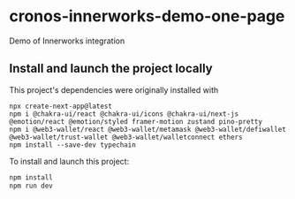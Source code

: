 # cronos-innerworks-demo-one-page

Demo of Innerworks integration

## Install and launch the project locally

This project's dependencies were originally installed with

```
npx create-next-app@latest
npm i @chakra-ui/react @chakra-ui/icons @chakra-ui/next-js @emotion/react @emotion/styled framer-motion zustand pino-pretty
npm i @web3-wallet/react @web3-wallet/metamask @web3-wallet/defiwallet @web3-wallet/trust-wallet @web3-wallet/walletconnect ethers
npm install --save-dev typechain
```


To install and launch this project:

```bash
npm install
npm run dev
```
